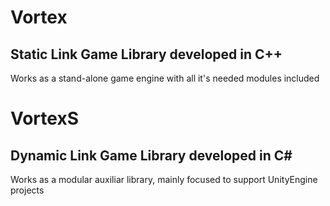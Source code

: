 # Vortex
Static Link Game Library developed in C++
-
Works as a stand-alone game engine with all it's needed modules included




# VortexS
Dynamic Link Game Library developed in C#
-
Works as a modular auxiliar library, mainly focused to support UnityEngine projects
